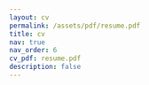 ```yaml
---
layout: cv
permalink: /assets/pdf/resume.pdf
title: cv
nav: true
nav_order: 6
cv_pdf: resume.pdf
description: false
---
```

